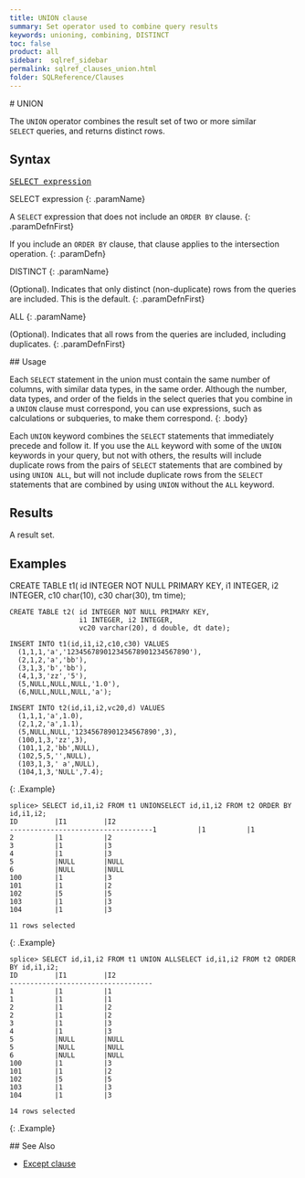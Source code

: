```yaml
---
title: UNION clause
summary: Set operator used to combine query results
keywords: unioning, combining, DISTINCT
toc: false
product: all
sidebar:  sqlref_sidebar
permalink: sqlref_clauses_union.html
folder: SQLReference/Clauses
---
```

<section>
<div class="TopicContent" data-swiftype-index="true" markdown="1">
# UNION

The `UNION` operator combines the result set of two or more similar
`SELECT` queries, and returns distinct rows.

## Syntax

<div class="FcnWrapperWide"><pre class="FcnSyntax">
<a href="sqlref_expressions_select.html">SELECT expression</a></pre>

</div>
<div class="paramList" markdown="1">
SELECT expression
{: .paramName}

A `SELECT` expression that does not include an `ORDER BY` clause.
{: .paramDefnFirst}

If you include an `ORDER BY` clause, that clause applies to the
intersection operation.
{: .paramDefn}

DISTINCT
{: .paramName}

(Optional). Indicates that only distinct (non-duplicate) rows from the
queries are included. This is the default.
{: .paramDefnFirst}

ALL
{: .paramName}

(Optional). Indicates that all rows from the queries are included,
including duplicates.
{: .paramDefnFirst}

</div>
## Usage

Each `SELECT` statement in the union must contain the same number of
columns, with similar data types, in the same order. Although the
number, data types, and order of the fields in the select queries that
you combine in a `UNION` clause must correspond, you can use
expressions, such as calculations or subqueries, to make them
correspond.
{: .body}

Each `UNION` keyword combines the `SELECT` statements that immediately
precede and follow it. If you use the `ALL` keyword with some of the
`UNION` keywords in your query, but not with others, the results will
include duplicate rows from the pairs of `SELECT` statements that are
combined by using `UNION ALL`, but will not include duplicate rows from
the `SELECT` statements that are combined by using `UNION` without the
`ALL` keyword.

## Results

A result set.

## Examples

<div class="preWrapper" markdown="1">
    CREATE TABLE t1( id INTEGER NOT NULL PRIMARY KEY,
                     i1 INTEGER, i2 INTEGER,
                     c10 char(10), c30 char(30), tm time);

    CREATE TABLE t2( id INTEGER NOT NULL PRIMARY KEY,
                     i1 INTEGER, i2 INTEGER,
                     vc20 varchar(20), d double, dt date);

    INSERT INTO t1(id,i1,i2,c10,c30) VALUES
      (1,1,1,'a','123456789012345678901234567890'),
      (2,1,2,'a','bb'),
      (3,1,3,'b','bb'),
      (4,1,3,'zz','5'),
      (5,NULL,NULL,NULL,'1.0'),
      (6,NULL,NULL,NULL,'a');

    INSERT INTO t2(id,i1,i2,vc20,d) VALUES
      (1,1,1,'a',1.0),
      (2,1,2,'a',1.1),
      (5,NULL,NULL,'12345678901234567890',3),
      (100,1,3,'zz',3),
      (101,1,2,'bb',NULL),
      (102,5,5,'',NULL),
      (103,1,3,' a',NULL),
      (104,1,3,'NULL',7.4);
{: .Example}

    splice> SELECT id,i1,i2 FROM t1 UNIONSELECT id,i1,i2 FROM t2 ORDER BY id,i1,i2;
    ID         |I1         |I2
    -----------------------------------1          |1          |1
    2          |1          |2
    3          |1          |3
    4          |1          |3
    5          |NULL       |NULL
    6          |NULL       |NULL
    100        |1          |3
    101        |1          |2
    102        |5          |5
    103        |1          |3
    104        |1          |3

    11 rows selected
{: .Example}

    splice> SELECT id,i1,i2 FROM t1 UNION ALLSELECT id,i1,i2 FROM t2 ORDER BY id,i1,i2;
    ID         |I1         |I2
    -----------------------------------
    1          |1          |1
    1          |1          |1
    2          |1          |2
    2          |1          |2
    3          |1          |3
    4          |1          |3
    5          |NULL       |NULL
    5          |NULL       |NULL
    6          |NULL       |NULL
    100        |1          |3
    101        |1          |2
    102        |5          |5
    103        |1          |3
    104        |1          |3

    14 rows selected
{: .Example}

</div>
## See Also

* [Except clause](sqlref_clauses_except.html)

</div>
</section>
